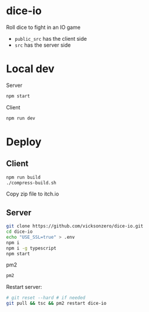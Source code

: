 # dice-io
Roll dice to fight in an IO game


- `public_src` has the client side
- `src` has the server side


# Local dev

Server
```bash
npm start
```

Client
```bash
npm run dev
```

# Deploy

## Client

```bash
npm run build
./compress-build.sh
```

Copy zip file to itch.io

## Server

```bash
git clone https://github.com/vicksonzero/dice-io.git
cd dice-io
echo "USE_SSL=true" > .env
npm i
npm i -g typescript
npm start
```

pm2
```bash
pm2 
```

Restart server:
```bash
# git reset --hard # if needed
git pull && tsc && pm2 restart dice-io
```